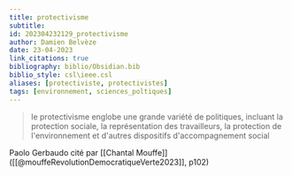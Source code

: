 ```yaml
---
title: protectivisme
subtitle:
id: 202304232129_protectivisme
author: Damien Belvèze
date: 23-04-2023
link_citations: true
bibliography: biblio/Obsidian.bib
biblio_style: csl\ieee.csl
aliases: [protectiviste, protectivistes]
tags: [environnement, sciences_poltiques] 
---
```


>le protectivisme englobe une grande variété de politiques, incluant la protection sociale, la représentation des travailleurs, la protection de l'environnement et d'autres dispositifs d'accompagnement social

Paolo Gerbaudo cité par [[Chantal Mouffe]] ([[@mouffeRevolutionDemocratiqueVerte2023]], p102)






